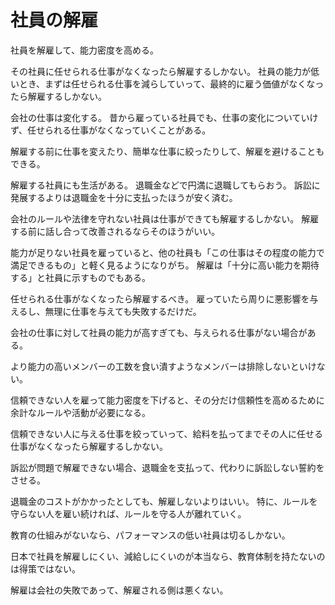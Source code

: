 # 社員の解雇

社員を解雇して、能力密度を高める。

その社員に任せられる仕事がなくなったら解雇するしかない。
社員の能力が低いとき、まずは任せられる仕事を減らしていって、最終的に雇う価値がなくなったら解雇するしかない。

会社の仕事は変化する。
昔から雇っている社員でも、仕事の変化についていけず、任せられる仕事がなくなっていくことがある。

解雇する前に仕事を変えたり、簡単な仕事に絞ったりして、解雇を避けることもできる。

解雇する社員にも生活がある。
退職金などで円満に退職してもらおう。
訴訟に発展するよりは退職金を十分に支払ったほうが安く済む。

会社のルールや法律を守れない社員は仕事ができても解雇するしかない。
解雇する前に話し合って改善されるならそのほうがいい。

能力が足りない社員を雇っていると、他の社員も「この仕事はその程度の能力で満足できるもの」と軽く見るようになりがち。
解雇は「十分に高い能力を期待する」と社員に示すものでもある。

任せられる仕事がなくなったら解雇するべき。
雇っていたら周りに悪影響を与えるし、無理に仕事を与えても失敗するだけだ。

会社の仕事に対して社員の能力が高すぎても、与えられる仕事がない場合がある。

より能力の高いメンバーの工数を食い潰すようなメンバーは排除しないといけない。

信頼できない人を雇って能力密度を下げると、その分だけ信頼性を高めるために余計なルールや活動が必要になる。

信頼できない人に与える仕事を絞っていって、給料を払ってまでその人に任せる仕事がなくなったら解雇するしかない。

訴訟が問題で解雇できない場合、退職金を支払って、代わりに訴訟しない誓約をさせる。

退職金のコストがかかったとしても、解雇しないよりはいい。
特に、ルールを守らない人を雇い続ければ、ルールを守る人が離れていく。

教育の仕組みがないなら、パフォーマンスの低い社員は切るしかない。

日本で社員を解雇しにくい、減給しにくいのが本当なら、教育体制を持たないのは得策ではない。

解雇は会社の失敗であって、解雇される側は悪くない。
